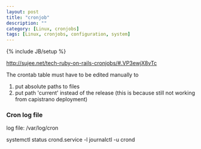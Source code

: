 ```yaml
---
layout: post
title: "cronjob"
description: ""
category: [Linux, cronjobs]
tags: [Linux, cronjobs, configuration, system]
---
```

{% include JB/setup %}


<p>
<a href="http://sujee.net/tech-ruby-on-rails-cronjobs/#.VP3ewjX8vTc" class="urlextern" title="http://sujee.net/tech-ruby-on-rails-cronjobs/#.VP3ewjX8vTc"  rel="nofollow">http://sujee.net/tech-ruby-on-rails-cronjobs/#.VP3ewjX8vTc</a><br/>

</p>



The crontab table must have to be edited manually to

1. put absolute paths to files
2. put path 'current' instead of the release (this is because still not working from capistrano deployment)



### Cron log file ###
log file: /var/log/cron

  systemctl status crond.service -l
  journalctl -u crond